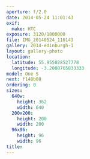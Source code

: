 ```yaml
---
aperture: f/2.0
date: 2014-05-24 11:01:43
exif:
  make: HTC
exposure: 3120/1000000
file: IMG_20140524_110143
gallery: 2014-edinburgh-1
layout: gallery-photo
location:
  latitude: 55.955028527778
  longitude: -3.2088765833333
model: One S
next: f148b08
ordering: 0
sizes:
  640w:
    height: 362
    width: 640
  200x200:
    height: 200
    width: 200
  96x96:
    height: 96
    width: 96
title: 
---
```

